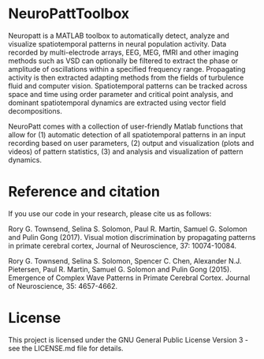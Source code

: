 # NeuroPattToolbox
Neuropatt is a MATLAB toolbox to automatically detect, analyze and visualize spatiotemporal patterns in neural population activity. Data recorded by multi-electrode arrays, EEG, MEG, fMRI and other imaging methods such as VSD can optionally be filtered to extract the phase or amplitude of oscillations within a specified frequency range. Propagating activity is then extracted adapting methods from the fields of turbulence fluid and computer vision. Spatiotemporal patterns can be tracked across space and time using order parameter and critical point analysis, and dominant spatiotemporal dynamics are extracted using vector field decompositions.

NeuroPatt comes with a collection of user-friendly Matlab functions that allow for (1) automatic detection of all spatiotemporal patterns in an input recording based on user parameters, (2) output and visualization (plots and videos) of pattern statistics, (3) and analysis and visualization of pattern dynamics.

# Reference and citation
If you use our code in your research, please cite us as follows: 

Rory G. Townsend, Selina S. Solomon, Paul R. Martin, Samuel G. Solomon and Pulin Gong (2017). Visual motion discrimination by propagating patterns in primate cerebral cortex, Journal of Neuroscience, 37: 10074-10084.

Rory G. Townsend, Selina S. Solomon, Spencer C. Chen, Alexander N.J. Pietersen, Paul R. Martin, Samuel G. Solomon and Pulin Gong (2015). Emergence of Complex Wave Patterns in Primate Cerebral Cortex. Journal of Neuroscience, 35: 4657-4662.

# License
This project is licensed under the GNU General Public License Version 3 - see the LICENSE.md file for details.